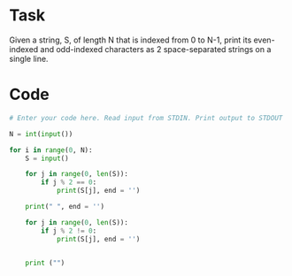 # Task 
Given a string, S, of length N that is indexed from 0 to N-1, print its even-indexed and odd-indexed characters as 2 space-separated strings on a single line.
# Code 
```python 
# Enter your code here. Read input from STDIN. Print output to STDOUT

N = int(input())

for i in range(0, N):
    S = input()

    for j in range(0, len(S)):
        if j % 2 == 0: 
            print(S[j], end = '')

    print(" ", end = '')

    for j in range(0, len(S)):
        if j % 2 != 0:
            print(S[j], end = '')
    

    print ("")
```
